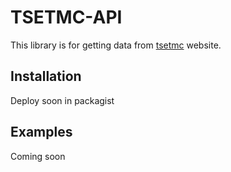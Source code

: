 # TSETMC-API

This library is for getting data from [tsetmc](http://tsetmc.com) website.

## Installation

Deploy soon in packagist

## Examples

Coming soon